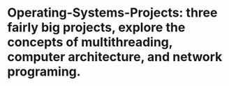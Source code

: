 # Operating-Systems-Projects: three fairly big projects, explore the concepts of multithreading, computer architecture, and network programing.
